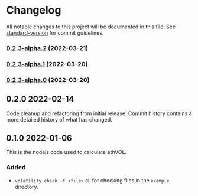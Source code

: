 # Changelog

All notable changes to this project will be documented in this file. See [standard-version](https://github.com/conventional-changelog/standard-version) for commit guidelines.

### [0.2.3-alpha.2](https://github.com/VolatilityGroup/node-volatility-mfiv-internal/compare/v0.2.3-alpha.1...v0.2.3-alpha.2) (2022-03-21)

### [0.2.3-alpha.1](https://github.com/VolatilityGroup/node-volatility-mfiv-internal/compare/v0.2.3-alpha.0...v0.2.3-alpha.1) (2022-03-20)

### [0.2.3-alpha.0](https://github.com/VolatilityGroup/node-volatility-mfiv-internal/compare/v0.2.1...v0.2.3-alpha.0) (2022-03-20)

## 0.2.0 2022-02-14

Code cleanup and refactoring from initial release. Commit history contains a more detailed history of what has changed.

## 0.1.0 2022-01-06

This is the nodejs code used to calculate ethVOL.

### Added

- `volatility check -f <file>` cli for checking files in the `example` directory.